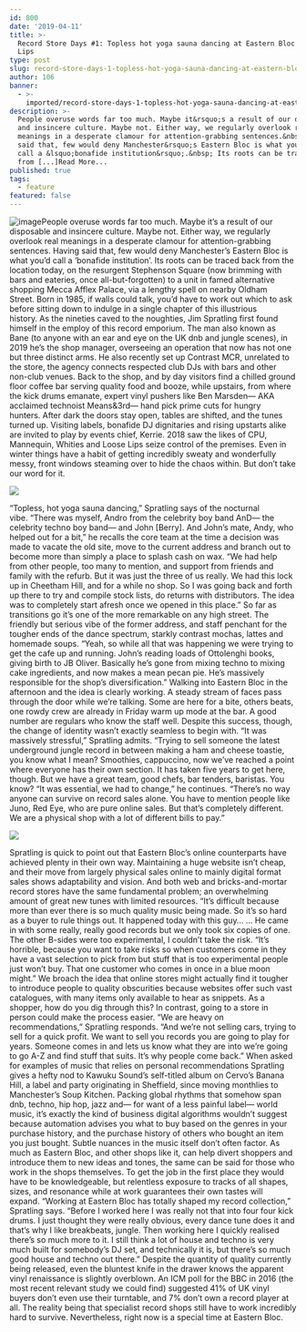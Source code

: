 ```yaml
---
id: 800
date: '2019-04-11'
title: >-
  Record Store Days #1: Topless hot yoga sauna dancing at Eastern Bloc - Loose
  Lips
type: post
slug: record-store-days-1-topless-hot-yoga-sauna-dancing-at-eastern-bloc
author: 106
banner:
  - >-
    imported/record-store-days-1-topless-hot-yoga-sauna-dancing-at-eastern-bloc/image800.jpeg
description: >-
  People overuse words far too much. Maybe it&rsquo;s a result of our disposable
  and insincere culture. Maybe not. Either way, we regularly overlook real
  meanings in a desperate clamour for attention-grabbing sentences.&nbsp; Having
  said that, few would deny Manchester&rsquo;s Eastern Bloc is what you&rsquo;d
  call a &lsquo;bonafide institution&rsquo;.&nbsp; Its roots can be traced back
  from [...]Read More...
published: true
tags:
  - feature
featured: false
---
```

![image](../imported/record-store-days-1-topless-hot-yoga-sauna-dancing-at-eastern-bloc/image800.jpeg)People overuse words far too much. Maybe it’s a result of our disposable and insincere culture. Maybe not. Either way, we regularly overlook real meanings in a desperate clamour for attention-grabbing sentences. Having said that, few would deny Manchester’s Eastern Bloc is what you’d call a ‘bonafide institution’. Its roots can be traced back from the location today, on the resurgent Stephenson Square (now brimming with bars and eateries, once all-but-forgotten) to a unit in famed alternative shopping Mecca Afflex Palace, via a lengthy spell on nearby Oldham Street. Born in 1985, if walls could talk, you’d have to work out which to ask before sitting down to indulge in a single chapter of this illustrious history. As the nineties caved to the noughties, Jim Spratling first found himself in the employ of this record emporium. The man also known as Bane (to anyone with an ear and eye on the UK dnb and jungle scenes), in 2019 he’s the shop manager, overseeing an operation that now has not one but three distinct arms. He also recently set up Contrast MCR, unrelated to the store, the agency connects respected club DJs with bars and other non-club venues. Back to the shop, and by day visitors find a chilled ground floor coffee bar serving quality food and booze, while upstairs, from where the kick drums emanate, expert vinyl pushers like Ben Marsden— AKA acclaimed technoist Means&3rd— hand pick prime cuts for hungry hunters. After dark the doors stay open, tables are shifted, and the tunes turned up. Visiting labels, bonafide DJ dignitaries and rising upstarts alike are invited to play by events chief, Kerrie. 2018 saw the likes of CPU, Mannequin, Whities and Loose Lips seize control of the premises. Even in winter things have a habit of getting incredibly sweaty and wonderfully messy, front windows steaming over to hide the chaos within. But don’t take our word for it. 

![](/wp-content/uploads/live/img/wysiwyg/5cac7f0f0c1e3.jpeg)

“Topless, hot yoga sauna dancing,” Spratling says of the nocturnal vibe. “There was myself, Andro from the celebrity boy band AnD— the celebrity techno boy band— and John \[Berry\]. And John’s mate, Andy, who helped out for a bit,” he recalls the core team at the time a decision was made to vacate the old site, move to the current address and branch out to become more than simply a place to splash cash on wax. “We had help from other people, too many to mention, and support from friends and family with the refurb. But it was just the three of us really. We had this lock up in Cheetham Hill, and for a while no shop. So I was going back and forth up there to try and compile stock lists, do returns with distributors. The idea was to completely start afresh once we opened in this place.” So far as transitions go it’s one of the more remarkable on any high street. The friendly but serious vibe of the former address, and staff penchant for the tougher ends of the dance spectrum, starkly contrast mochas, lattes and homemade soups. “Yeah, so while all that was happening we were trying to get the cafe up and running. John’s reading loads of Ottolenghi books, giving birth to JB Oliver. Basically he’s gone from mixing techno to mixing cake ingredients, and now makes a mean pecan pie. He’s massively responsible for the shop’s diversification.” Walking into Eastern Bloc in the afternoon and the idea is clearly working. A steady stream of faces pass through the door while we’re talking. Some are here for a bite, others beats, one rowdy crew are already in Friday warm up mode at the bar. A good number are regulars who know the staff well. Despite this success, though, the change of identity wasn’t exactly seamless to begin with. “It was massively stressful,” Spratling admits. “Trying to sell someone the latest underground jungle record in between making a ham and cheese toastie, you know what I mean? Smoothies, cappuccino, now we’ve reached a point where everyone has their own section. It has taken five years to get here, though. But we have a great team, good chefs, bar tenders, baristas. You know? “It was essential, we had to change,” he continues. “There’s no way anyone can survive on record sales alone. You have to mention people like Juno, Red Eye, who are pure online sales. But that’s completely different. We are a physical shop with a lot of different bills to pay.” 

![](/wp-content/uploads/live/img/wysiwyg/5cac7f3480a8f.jpeg)

Spratling is quick to point out that Eastern Bloc’s online counterparts have achieved plenty in their own way. Maintaining a huge website isn’t cheap, and their move from largely physical sales online to mainly digital format sales shows adaptability and vision. And both web and bricks-and-mortar record stores have the same fundamental problem; an overwhelming amount of great new tunes with limited resources. “It’s difficult because more than ever there is so much quality music being made. So it’s so hard as a buyer to rule things out. It happened today with this guy… … He came in with some really, really good records but we only took six copies of one. The other B-sides were too experimental, I couldn’t take the risk. “It’s horrible, because you want to take risks so when customers come in they have a vast selection to pick from but stuff that is too experimental people just won’t buy. That one customer who comes in once in a blue moon might.” We broach the idea that online stores might actually find it tougher to introduce people to quality obscurities because websites offer such vast catalogues, with many items only available to hear as snippets. As a shopper, how do you dig through this? In contrast, going to a store in person could make the process easier. “We are heavy on recommendations,” Spratling responds. “And we’re not selling cars, trying to sell for a quick profit. We want to sell you records you are going to play for years. Someone comes in and lets us know what they are into we’re going to go A-Z and find stuff that suits. It’s why people come back.” When asked for examples of music that relies on personal recommendations Spratling gives a hefty nod to Kawuku Sound’s self-titled album on Cervo’s Banana Hill, a label and party originating in Sheffield, since moving monthlies to Manchester’s Soup Kitchen. Packing global rhythms that somehow span dnb, techno, hip hop, jazz and— for want of a less painful label— world music, it’s exactly the kind of business digital algorithms wouldn’t suggest because automation advises you what to buy based on the genres in your purchase history, and the purchase history of others who bought an item you just bought. Subtle nuances in the music itself don’t often factor. As much as Eastern Bloc, and other shops like it, can help divert shoppers and introduce them to new ideas and tones, the same can be said for those who work in the shops themselves. To get the job in the first place they would have to be knowledgeable, but relentless exposure to tracks of all shapes, sizes, and resonance while at work guarantees their own tastes will expand. “Working at Eastern Bloc has totally shaped my record collection,” Spratling says. “Before I worked here I was really not that into four four kick drums. I just thought they were really obvious, every dance tune does it and that’s why I like breakbeats, jungle. Then working here I quickly realised there’s so much more to it. I still think a lot of house and techno is very much built for somebody’s DJ set, and technically it is, but there’s so much good house and techno out there.” Despite the quantity of quality currently being released, even the bluntest knife in the drawer knows the apparent vinyl renaissance is slightly overblown. An ICM poll for the BBC in 2016 (the most recent relevant study we could find) suggested 41% of UK vinyl buyers don’t even use their turntable, and 7% don’t own a record player at all. The reality being that specialist record shops still have to work incredibly hard to survive. Nevertheless, right now is a special time at Eastern Bloc.